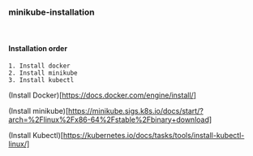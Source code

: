 ### minikube-installation


<br>

#### Installation order
    1. Install docker
    2. Install minikube
    3. Install kubectl 



(Install Docker)[https://docs.docker.com/engine/install/]

(Install minikube)[https://minikube.sigs.k8s.io/docs/start/?arch=%2Flinux%2Fx86-64%2Fstable%2Fbinary+download]

(Install Kubectl)[https://kubernetes.io/docs/tasks/tools/install-kubectl-linux/]
















